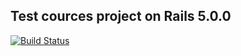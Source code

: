 ## Test cources project on Rails 5.0.0

[![Build Status](https://semaphoreci.com/api/v1/arthur-zaharov/cources/branches/master/shields_badge.svg)](https://semaphoreci.com/arthur-zaharov/cources)
